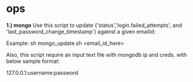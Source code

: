 # ops

**1.) mongo**
Use this script to update {'status','login.failed_attempts', and 'last_password_change_timestamp'} against a given emailid:

Example: 
sh mongo_update.sh <email_id_here>

Also, this script require an input text file with mongodb ip and creds. with below sample format: 

127.0.0.1:username:password

